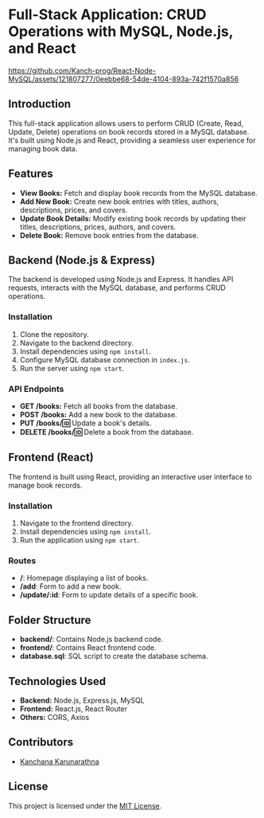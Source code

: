 # Full-Stack Application: CRUD Operations with MySQL, Node.js, and React


https://github.com/Kanch-prog/React-Node-MySQL/assets/121807277/0eebbe68-54de-4104-893a-742f1570a856


## Introduction
This full-stack application allows users to perform CRUD (Create, Read, Update, Delete) operations on book records stored in a MySQL database. It's built using Node.js and React, providing a seamless user experience for managing book data.

## Features
- **View Books:** Fetch and display book records from the MySQL database.
- **Add New Book:** Create new book entries with titles, authors, descriptions, prices, and covers.
- **Update Book Details:** Modify existing book records by updating their titles, descriptions, prices, authors, and covers.
- **Delete Book:** Remove book entries from the database.

## Backend (Node.js & Express)
The backend is developed using Node.js and Express. It handles API requests, interacts with the MySQL database, and performs CRUD operations.

### Installation
1. Clone the repository.
2. Navigate to the backend directory.
3. Install dependencies using `npm install`.
4. Configure MySQL database connection in `index.js`.
5. Run the server using `npm start`.

### API Endpoints
- **GET /books:** Fetch all books from the database.
- **POST /books:** Add a new book to the database.
- **PUT /books/:id:** Update a book's details.
- **DELETE /books/:id:** Delete a book from the database.

## Frontend (React)
The frontend is built using React, providing an interactive user interface to manage book records.

### Installation
1. Navigate to the frontend directory.
2. Install dependencies using `npm install`.
3. Run the application using `npm start`.

### Routes
- **/**: Homepage displaying a list of books.
- **/add**: Form to add a new book.
- **/update/:id**: Form to update details of a specific book.

## Folder Structure
- **backend/**: Contains Node.js backend code.
- **frontend/**: Contains React frontend code.
- **database.sql**: SQL script to create the database schema.

## Technologies Used
- **Backend:** Node.js, Express.js, MySQL
- **Frontend:** React.js, React Router
- **Others:** CORS, Axios

## Contributors
- [Kanchana Karunarathna](https://github.com/Kanch-prog)

## License
This project is licensed under the [MIT License](LICENSE).
